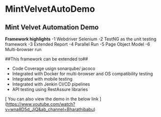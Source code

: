 # MintVelvetAutoDemo
## Mint Velvet Automation Demo

**Framework highlights**
-1         Webdriver Selenium
-2         TestNG as the unit testing framework
-3         Extended Report
-4         Parallel Run
-5         Page Object Model
-6         Multi-browser run
 
##This framework can be extended to##
- Code Coverage usign sonarqube/ jacoco
- Integrated with Docker for multi-browser and OS compatibility testing
- Integrated with mobile testing
- Integrated with Jenkin CI/CD pipelines
- API testing using RestAssure libraries
 
[ You can also view the demo in the below link ]
(https://www.youtube.com/watch?v=wna8D5d_JiQ&ab_channel=Bharathibabu)
